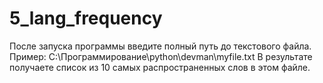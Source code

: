 # 5_lang_frequency

После запуска программы введите полный путь до текстового файла.
Пример: C:\Программирование\python\devman\myfile.txt
В результате получаете список из 10 самых распространенных слов в этом файле.


